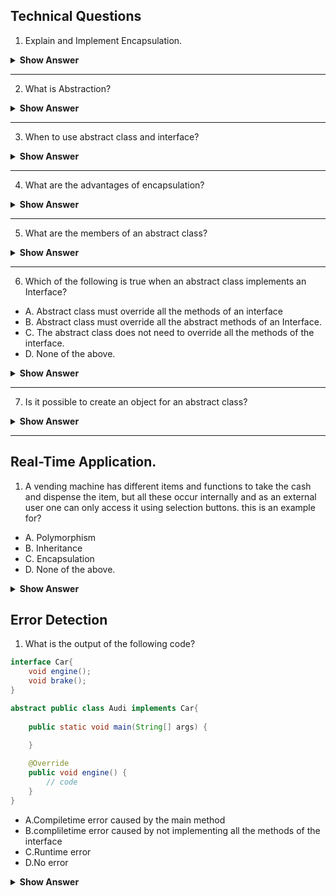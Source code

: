 ## Technical Questions

1. Explain and Implement Encapsulation.

<details>

<summary><b>Show Answer</b> </summary>
    
> Encapsulation is creating a class with related fields and methods and hiding the fields and methods from the rest of the world, this can be achieved by creating fields and methods and private and accessing the fields and methods using objects.
  
  ``` java
  
  import java.util.Random;

public class ATM {
    
    static double balance = 10000;
    
    double debitAmmount(double ammount) {
        balance-=ammount;
        return balance;
    }
    
    private String generateOTP( ) {
        Random rnd = new Random();
        int number = rnd.nextInt(999999);
        return String.format("%06d", number);   
    }
    
    double creditAmmount( double ammount) {
        
        balance+=ammount;
        return balance;
    }
    double displayBalance()
    {
        return balance;
    }
    public static void main(String[] args) {
        ATM a = new ATM();
        System.out.println("Ammount credited and Final balance: "+ a.creditAmmount(1000));
        System.out.println("Ammount debited and Final balance:" + a.debitAmmount(100));
        System.out.println("Account Balance: "+ a.displayBalance());
        System.out.println(a.generateOTP());
        
    }

}
  
  
  ```
  
  > In the above code, the class ATM contains fields and methods, and they are encapsulated into the class, all the fields and methods can be accessed by an object 'a'.
    
  </details>
   </details>
   
 ---
   
2. What is Abstraction?

<details> <summary><b>Show Answer</b></summary>
    
> Abstraction is hiding the fields and methods of a class or interface by extending or implementing them using a different class.
> In java Abstraction can be achieved in two ways   
> 1. By creating an abstract class with abstract methods.
> 2. By creating an interface with abstract methods.

</details>

---

3. When to use abstract class and interface?

<details><summary><b>Show Answer</b></summary>
    
<b>Abstract Class: </b>

> 1. When classes are closely related and share the implementation an abstract class can be used. 
> 2. To create unrelated classes with the same methods and fields but with access modifiers other than public, i.e. private and protected.
> 3. to declare non-static and non-final methods, which can be altered by creating methods and using an object of the class.
    
<b>Interface: </b>

> 1. When classes are not related, they have the same methods but different implementations an interface is used.
> 2. when behaviour is specified but the implementation of the behaviour can be altered.
> 3. To implement Multiple Inheritance of value.

</details>

---

4. What are the advantages of encapsulation?

<details> <summary><b>Show Answer</b></summary>
    
> 1. Encapsulation is used to implement data binding and data hiding.
> 2. Encapsulation allows code reusability.
> 3. It is used to maintain data security by restricting access to only the non-private members of the class.

</details>

---

5. What are the members of an abstract class?

<details> <summary><b>Show Answer</b></summary>
    
> 1. fields
> 2. Abstract Method
> 3. Non-Abstract Method.
> 4. Constructor 
> 5. main() method.

</details>

---

6. Which of the following is true when an abstract class implements an Interface?

- A. Abstract class must override all the methods of an interface
- B. Abstract class must override all the abstract methods of an Interface.
- C. The abstract class does not need to override all the methods of the interface.
- D. None of the above.

<details> <summary><b>Show Answer</b></summary>
C
<details><summary><b>Explanation</b></summary>

> normally when a class doesn't implement all the abstract methods of an interface it leads to a compilation error, this can be avoided by declaring the class abstract because an abstract method can have unimplemented methods. 
    
</details>

</details>

---

7. Is it possible to create an object for an abstract class?

<details> <summary><b>Show Answer</b></summary>
    
> No, the abstract class can not be initialized as it contains incomplete methods( abstract methods or methods with no implementation).
> One way to create an object for an abstract class is using an Anonymous inner class.

</details>

---




## Real-Time Application.

1. A vending machine has different items and functions to take the cash and dispense the item, but all these occur internally and as an external user one can only access it using selection buttons. this is an example for?

- A. Polymorphism
- B. Inheritance
- C. Encapsulation
- D. None of the above.

<details><summary><b>Show Answer</b></summary>

C
    
<details><summary><b>Explanation</b></summary>

> Vending machine is a class with items as fields and functions as methods combined into a single unit.
    
</details>


</details>

## Error Detection

1. What is the output of the following code?

``` java
interface Car{
    void engine();
    void brake();
}

abstract public class Audi implements Car{
    
    public static void main(String[] args) {
        
    }

    @Override
    public void engine() {
        // code 
    }
}

```

- A.Compiletime error caused by the main method
- B.compliletime error caused by not implementing all the methods of the interface
- C.Runtime error
- D.No error

<details> <summary><b>Show Answer</b></summary>
    
> D

<details><summary><b>Explanation</b></summary>

> an abstract class can have a main method.
> it is not mandatory for an abstract class to implement all the methods of an interface.
    
</details>



</details>






